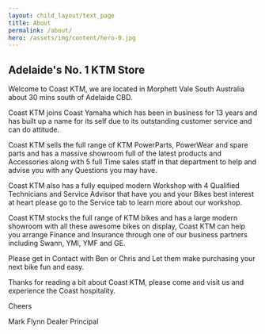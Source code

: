```yaml
---
layout: child_layout/text_page
title: About
permalink: /about/
hero: /assets/img/content/hero-0.jpg
---
```


## Adelaide's No. 1 KTM Store

Welcome to Coast KTM, we are located in Morphett Vale South Australia about 30 mins south of Adelaide CBD.

Coast KTM joins Coast Yamaha which has been in business for 13 years and has built up a name for its self due to its outstanding customer service and can do attitude.

Coast KTM sells the full range of KTM PowerParts, PowerWear and spare parts and has a massive showroom full of the latest products and Accessories along with 5 full Time sales staff in that department to help and advise you with any Questions you may have.

Coast KTM also has a fully equiped modern Workshop with 4 Qualified Technicians and Service Advisor that have you and your Bikes best interest at heart please go to the Service tab to learn more about our workshop.

Coast KTM stocks the full range of KTM bikes and has a large modern showroom with all these awesome bikes on display, Coast KTM can help you arrange Finance and Insurance through one of our business partners including Swann, YMI, YMF and GE.

Please get in Contact with Ben or Chris and Let them make purchasing your next bike fun and easy.

Thanks for reading a bit about Coast KTM, please come and visit us and experience the Coast hospitality.

Cheers

Mark Flynn
Dealer Principal
